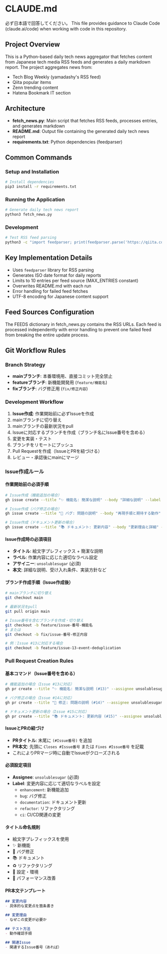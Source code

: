 # CLAUDE.md

必ず日本語で回答してください。
This file provides guidance to Claude Code (claude.ai/code) when working with code in this repository.

## Project Overview

This is a Python-based daily tech news aggregator that fetches content from Japanese tech media RSS feeds and generates a daily markdown report. The project aggregates news from:
- Tech Blog Weekly (yamadashy's RSS feed)
- Qiita popular items
- Zenn trending content
- Hatena Bookmark IT section

## Architecture

- **fetch_news.py**: Main script that fetches RSS feeds, processes entries, and generates markdown
- **README.md**: Output file containing the generated daily tech news report
- **requirements.txt**: Python dependencies (feedparser)

## Common Commands

### Setup and Installation
```bash
# Install dependencies
pip3 install -r requirements.txt
```

### Running the Application
```bash
# Generate daily tech news report
python3 fetch_news.py
```

### Development
```bash
# Test RSS feed parsing
python3 -c "import feedparser; print(feedparser.parse('https://qiita.com/popular-items/feed').entries[0].title)"
```

## Key Implementation Details

- Uses `feedparser` library for RSS parsing
- Generates ISO date format for daily reports
- Limits to 10 entries per feed source (MAX_ENTRIES constant)
- Overwrites README.md with each run
- Error handling for failed feed fetches
- UTF-8 encoding for Japanese content support

## Feed Sources Configuration

The FEEDS dictionary in fetch_news.py contains the RSS URLs. Each feed is processed independently with error handling to prevent one failed feed from breaking the entire update process.

## Git Workflow Rules

### Branch Strategy
- **mainブランチ**: 本番環境用、直接コミット完全禁止
- **featureブランチ**: 新機能開発用 (`feature/機能名`)
- **fixブランチ**: バグ修正用 (`fix/修正内容`)

### Development Workflow
1. **Issue作成**: 作業開始前に必ずIssueを作成
2. mainブランチに切り替え
3. mainブランチの最新状況をpull
4. Issueに対応するブランチを作成（ブランチ名にIssue番号を含める）
5. 変更を実装・テスト
6. ブランチをリモートにプッシュ
7. Pull Requestを作成（IssueとPRを紐づける）
8. レビュー・承認後にmainにマージ

### Issue作成ルール

#### 作業開始前の必須手順
```bash
# Issue作成（機能追加の場合）
gh issue create --title "✨ 機能名: 簡潔な説明" --body "詳細な説明" --label enhancement --assignee unsolublesugar

# Issue作成（バグ修正の場合）
gh issue create --title "🐛 バグ: 問題の説明" --body "再現手順と期待する動作" --label bug --assignee unsolublesugar

# Issue作成（ドキュメント更新の場合）
gh issue create --title "📚 ドキュメント: 更新内容" --body "更新理由と詳細" --label documentation --assignee unsolublesugar
```

#### Issue作成時の必須項目
- **タイトル**: 絵文字プレフィックス + 簡潔な説明
- **ラベル**: 作業内容に応じた適切なラベル設定
- **アサイニー**: `unsolublesugar` (必須)
- **本文**: 詳細な説明、受け入れ条件、実装方針など

#### ブランチ作成手順（Issue作成後）
```bash
# mainブランチに切り替え
git checkout main

# 最新状況をpull
git pull origin main

# Issue番号を含むブランチを作成・切り替え
git checkout -b feature/issue-番号-機能名
# または
git checkout -b fix/issue-番号-修正内容

# 例：Issue #13に対応する場合
git checkout -b feature/issue-13-event-deduplication
```

### Pull Request Creation Rules

#### 基本コマンド（Issue番号を含める）
```bash
# 機能追加の場合（Issue #13に対応）
gh pr create --title "✨ 機能名: 簡潔な説明 (#13)" --assignee unsolublesugar --label enhancement --body "Closes #13\n\n詳細な説明"

# バグ修正の場合（Issue #14に対応）
gh pr create --title "🐛 修正: 問題の説明 (#14)" --assignee unsolublesugar --label bug --body "Fixes #14\n\n修正内容の詳細"

# ドキュメント更新の場合（Issue #15に対応）
gh pr create --title "📚 ドキュメント: 更新内容 (#15)" --assignee unsolublesugar --label documentation --body "Closes #15\n\n更新理由と内容"
```

#### IssueとPRの紐づけ
- **PRタイトル**: 末尾に `(#Issue番号)` を追加
- **PR本文**: 先頭に `Closes #Issue番号` または `Fixes #Issue番号` を記載
- これによりPRマージ時に自動でIssueがクローズされる

#### 必須設定項目
- **Assignee**: `unsolublesugar` (必須)
- **Label**: 変更内容に応じて適切なラベルを設定
  - `enhancement`: 新機能追加
  - `bug`: バグ修正  
  - `documentation`: ドキュメント更新
  - `refactor`: リファクタリング
  - `ci`: CI/CD関連の変更

#### タイトル命名規則
- 絵文字プレフィックスを使用
- ✨ 新機能
- 🐛 バグ修正
- 📚 ドキュメント
- ♻️ リファクタリング
- 🔧 設定・環境
- 🚀 パフォーマンス改善

#### PR本文テンプレート
```markdown
## 変更内容
- 具体的な変更点を箇条書き

## 変更理由
- なぜこの変更が必要か

## テスト方法
- 動作確認手順

## 関連Issue
- 関連するIssue番号（あれば）
```